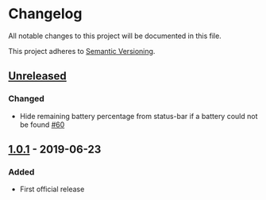 # Changelog

All notable changes to this project will be documented in this file.

This project adheres to [Semantic Versioning](https://semver.org/spec/v2.0.0.html).

## [Unreleased]
### Changed
- Hide remaining battery percentage from status-bar if a battery could not be found [#60](https://github.com/koekeishiya/yabai/issues/60)

## [1.0.1] - 2019-06-23
### Added
- First official release

[Unreleased]: https://github.com/koekeishiya/yabai/compare/v1.0.1...HEAD
[1.0.1]: https://github.com/koekeishiya/yabai/releases/tag/v1.0.1

